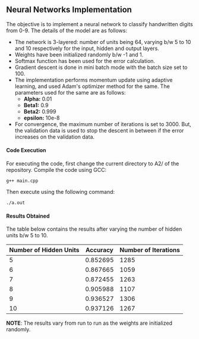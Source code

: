 ## Neural Networks Implementation

The objective is to implement a neural network to classify handwritten digits from 0-9. The details of the model are as follows:

* The network is 3-layered: number of units being 64, varying b/w 5 to 10 and 10 respectively for the input, hidden and output layers. 
* Weights have been initialized randomly b/w -1 and 1.
* Softmax function has been used for the error calculation.
* Gradient descent is done in mini batch mode with the batch size set to 100.
* The implementation performs momentum update using adaptive learning, and used Adam's optimizer method for the same. The parameters used for the same are as follows:
    * **Alpha:** 0.01
    * **Beta1:** 0.9
    * **Beta2:** 0.999
    * **epsilon:** 10e-8
* For convergence, the maximum number of iterations is set to 3000. But, the validation data is used to stop the descent in between if the error increases on the validation data.

#### Code Execution
For executing the code, first change the current directory to A2/ of the repository. Compile the code using GCC:

	g++ main.cpp
	
Then execute using the following command:

	./a.out

#### Results Obtained

The table below contains the results after varying the number of hidden units b/w 5 to 10.

|  Number of Hidden Units   | Accuracy 		| Number of Iterations  |
| --------------------------| ------------- | --------------------- |
| 		  		5			| 	0.852695   	|		  1285	     	|
| 				6		    |   0.867665	|		  1059			|
|				7			|	0.872455	|		  1263			|
|				8			|	0.905988	|		  1107			|
|				9			|	0.936527	|		  1306			|
|				10			|	0.937126	|		  1267			|

**NOTE**: The results vary from run to run as the weights are initialized randomly. 